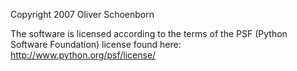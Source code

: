 Copyright 2007 Oliver Schoenborn

The software is licensed according to the terms of the PSF (Python Software Foundation) license found here: http://www.python.org/psf/license/